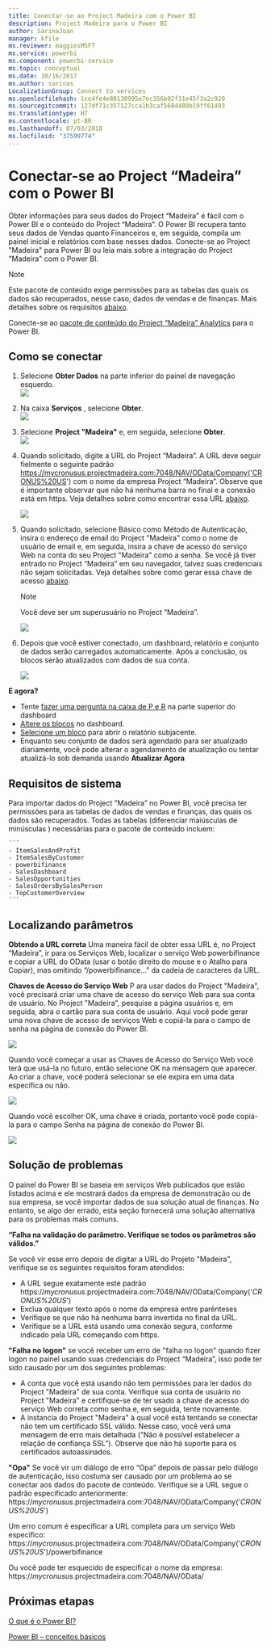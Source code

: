 ```yaml
---
title: Conectar-se ao Project Madeira com o Power BI
description: Project Madeira para o Power BI
author: SarinaJoan
manager: kfile
ms.reviewer: maggiesMSFT
ms.service: powerbi
ms.component: powerbi-service
ms.topic: conceptual
ms.date: 10/16/2017
ms.author: sarinas
LocalizationGroup: Connect to services
ms.openlocfilehash: 1ce4fe4e80138995e7ec356b92f31e45f3a2c920
ms.sourcegitcommit: 127df71c357127cca1b3caf5684489b19ff61493
ms.translationtype: HT
ms.contentlocale: pt-BR
ms.lasthandoff: 07/03/2018
ms.locfileid: "37599774"
---
```

# <a name="connect-to-project-madeira-with-power-bi"></a>Conectar-se ao Project “Madeira” com o Power BI
Obter informações para seus dados do Project “Madeira” é fácil com o Power BI e o conteúdo do Project “Madeira”. O Power BI recupera tanto seus dados de Vendas quanto Financeiros e, em seguida, compila um painel inicial e relatórios com base nesses dados.
Conecte-se ao Project "Madeira" para Power BI ou leia mais sobre a integração do Project "Madeira" com o Power BI.

>[!NOTE]
>Este pacote de conteúdo exige permissões para as tabelas das quais os dados são recuperados, nesse caso, dados de vendas e de finanças. Mais detalhes sobre os requisitos [abaixo](#Requirements).

Conecte-se ao [pacote de conteúdo do Project “Madeira” Analytics](https://app.powerbi.com/getdata/services/project-madeira) para o Power BI.

## <a name="how-to-connect"></a>Como se conectar
1. Selecione **Obter Dados** na parte inferior do painel de navegação esquerdo.  
    ![](media/service-connect-to-project-madeira/getdata.png)
2. Na caixa **Serviços** , selecione **Obter**.  
    ![](media/service-connect-to-project-madeira/services.png)
3. Selecione **Project "Madeira"** e, em seguida, selecione **Obter**.  
    ![](media/service-connect-to-project-madeira/projectmadeira.png)
4. Quando solicitado, digite a URL do Project “Madeira”. A URL deve seguir fielmente o seguinte padrão <https://mycronusus.projectmadeira.com:7048/NAV/OData/Company('CRONUS%20US>') com o nome da empresa Project “Madeira”. Observe que é importante observar que não há nenhuma barra no final e a conexão está em https. Veja detalhes sobre como encontrar essa URL [abaixo](#FindingParams).  
   
    ![](media/service-connect-to-project-madeira/params.png)
5. Quando solicitado, selecione Básico como Método de Autenticação, insira o endereço de email do Project "Madeira" como o nome de usuário de email e, em seguida, insira a chave de acesso do serviço Web na conta do seu Project "Madeira" como a senha. Se você já tiver entrado no Project “Madeira” em seu navegador, talvez suas credenciais não sejam solicitadas. Veja detalhes sobre como gerar essa chave de acesso [abaixo](#FindingParams).  
   
    >[!NOTE]
    >Você deve ser um superusuário no Project “Madeira”.
   
   ![](media/service-connect-to-project-madeira/creds.png)
6. Depois que você estiver conectado, um dashboard, relatório e conjunto de dados serão carregados automaticamente. Após a conclusão, os blocos serão atualizados com dados de sua conta.  
   
    ![](media/service-connect-to-project-madeira/dashboard.png)

**E agora?**

* Tente [fazer uma pergunta na caixa de P e R](power-bi-q-and-a.md) na parte superior do dashboard
* [Altere os blocos](service-dashboard-edit-tile.md) no dashboard.
* [Selecione um bloco](service-dashboard-tiles.md) para abrir o relatório subjacente.
* Enquanto seu conjunto de dados será agendado para ser atualizado diariamente, você pode alterar o agendamento de atualização ou tentar atualizá-lo sob demanda usando **Atualizar Agora**

<a name="Requirements"></a>

## <a name="system-requirements"></a>Requisitos de sistema
Para importar dados do Project “Madeira” no Power BI, você precisa ter permissões para as tabelas de dados de vendas e finanças, das quais os dados são recuperados. Todas as tabelas (diferenciar maiúsculas de minúsculas ) necessárias para o pacote de conteúdo incluem:  
 
    ´´´ 
    - ItemSalesAndProfit  
    - ItemSalesByCustomer  
    - powerbifinance  
    - SalesDashboard  
    - SalesOpportunities  
    - SalesOrdersBySalesPerson  
    - TopCustomerOverview  
    ´´´ 

<a name="FindingParams"></a>

## <a name="finding-parameters"></a>Localizando parâmetros
**Obtendo a URL correta** Uma maneira fácil de obter essa URL é, no Project “Madeira”, ir para os Serviços Web, localizar o serviço Web powerbifinance e copiar a URL do OData (usar o botão direito do mouse e o Atalho para Copiar), mas omitindo “/powerbifinance…” da cadeia de caracteres da URL.

**Chaves de Acesso do Serviço Web** P ara usar dados do Project "Madeira", você precisará criar uma chave de acesso do serviço Web para sua conta de usuário. No Project "Madeira", pesquise a página usuários e, em seguida, abra o cartão para sua conta de usuário. Aqui você pode gerar uma nova chave de acesso de serviços Web e copiá-la para o campo de senha na página de conexão do Power BI.

![](media/service-connect-to-project-madeira/accesskey.png)

Quando você começar a usar as Chaves de Acesso do Serviço Web você terá que usá-la no futuro, então selecione OK na mensagem que aparecer.
Ao criar a chave, você poderá selecionar se ele expira em uma data específica ou não.

![](media/service-connect-to-project-madeira/accesskey2.png)

Quando você escolher OK, uma chave é criada, portanto você pode copiá-la para o campo Senha na página de conexão do Power BI.

![](media/service-connect-to-project-madeira/accesskey3.png)

## <a name="troubleshooting"></a>Solução de problemas
O painel do Power BI se baseia em serviços Web publicados que estão listados acima e ele mostrará dados da empresa de demonstração ou de sua empresa, se você importar dados de sua solução atual de finanças. No entanto, se algo der errado, esta seção fornecerá uma solução alternativa para os problemas mais comuns.

**“Falha na validação do parâmetro. Verifique se todos os parâmetros são válidos.”**

Se você vir esse erro depois de digitar a URL do Projeto "Madeira", verifique se os seguintes requisitos foram atendidos:  

- A URL segue exatamente este padrão https://*mycronusus*.projectmadeira.com:7048/NAV/OData/Company('<em>CRONUS%20US</em>')  
- Exclua qualquer texto após o nome da empresa entre parênteses  
- Verifique se que não há nenhuma barra invertida no final da URL.  
- Verifique se a URL está usando uma conexão segura, conforme indicado pela URL começando com https.  

**"Falha no logon"** se você receber um erro de "falha no logon" quando fizer logon no painel usando suas credenciais do Project “Madeira”, isso pode ter sido causado por um dos seguintes problemas:  

   - A conta que você está usando não tem permissões para ler dados do Project "Madeira" de sua conta. Verifique sua conta de usuário no Project "Madeira" e certifique-se de ter usado a chave de acesso do serviço Web correta como senha e, em seguida, tente novamente.  
   - A instancia do Project "Madeira" à qual você está tentando se conectar não tem um certificado SSL válido. Nesse caso, você verá uma mensagem de erro mais detalhada (“Não é possível estabelecer a relação de confiança SSL”). Observe que não há suporte para os certificados autoassinados.  

**"Opa"** Se você vir um diálogo de erro “Opa” depois de passar pelo diálogo de autenticação, isso costuma ser causado por um problema ao se conectar aos dados do pacote de conteúdo. Verifique se a URL segue o padrão especificado anteriormente:  
    https://*mycronusus*.projectmadeira.com:7048/NAV/OData/Company('<em>CRONUS%20US</em>')

Um erro comum é especificar a URL completa para um serviço Web específico:  
    https://*mycronusus*.projectmadeira.com:7048/NAV/OData/Company('<em>CRONUS%20US</em>')/powerbifinance

Ou você pode ter esquecido de especificar o nome da empresa:   
    https://<em>mycronusus</em>.projectmadeira.com:7048/NAV/OData/

## <a name="next-steps"></a>Próximas etapas
[O que é o Power BI?](power-bi-overview.md)

[Power BI – conceitos básicos](service-basic-concepts.md)

